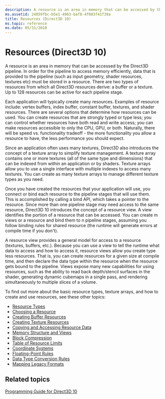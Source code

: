 ```yaml
---
description: A resource is an area in memory that can be accessed by the Direct3D pipeline.
ms.assetid: 24859fbc-b5e1-4963-baf8-4f083f41f39a
title: Resources (Direct3D 10)
ms.topic: reference
ms.date: 05/31/2018
---
```


# Resources (Direct3D 10)

A resource is an area in memory that can be accessed by the Direct3D pipeline. In order for the pipeline to access memory efficiently, data that is provided to the pipeline (such as input geometry, shader resources, textures etc) must be stored in a resource. There are two types of resources from which all Direct3D resources derive: a buffer or a texture. Up to 128 resources can be active for each pipeline stage.

Each application will typically create many resources. Examples of resource include: vertex buffers, index buffer, constant buffer, textures, and shader resources. There are several options that determine how resources can be used. You can create resources that are strongly typed or type less; you can control whether resources have both read and write access; you can make resources accessible to only the CPU, GPU, or both. Naturally, there will be speed vs. functionality tradeoff - the more functionality you allow a resource to have, the less performance you should expect.

Since an application often uses many textures, Direct3D also introduces the concept of a texture array to simplify texture management. A texture array contains one or more textures (all of the same type and dimensions) that can be indexed from within an application or by shaders. Texture arrays allow you to use a single interface with multiple indexes to access many textures. You can create as many texture arrays to manage different texture types as you need.

Once you have created the resources that your application will use, you connect or bind each resource to the pipeline stages that will use them. This is accomplished by calling a bind API, which takes a pointer to the resource. Since more than one pipeline stage may need access to the same resource, Direct3D 10 introduces the concept of a resource view. A view identifies the portion of a resource that can be accessed. You can create m views or a resource and bind them to n pipeline stages, assuming you follow binding rules for shared resource (the runtime will generate errors at compile time if you don't).

A resource view provides a general model for access to a resource (textures, buffers, etc.). Because you can use a view to tell the runtime what data to access and how to access it, resource views allow you create type less resources. That is, you can create resources for a given size at compile time, and then declare the data type within the resource when the resource gets bound to the pipeline. Views expose many new capabilities for using resources, such as the ability to read back depth/stencil surfaces in the shader, generating dynamic cubemaps in a single pass, and rendering simultaneously to multiple slices of a volume.

To find out more about the basic resource types, texture arrays, and how to create and use resources, see these other topics:

-   [Resource Types](d3d10-graphics-programming-guide-resources-types.md)
-   [Choosing a Resource](d3d10-graphics-programming-guide-resources-choosing-basic.md)
-   [Creating Buffer Resources](d3d10-graphics-programming-guide-resources-creating.md)
-   [Creating Texture Resources](d3d10-graphics-programming-guide-resources-creating-textures.md)
-   [Copying and Accessing Resource Data](d3d10-graphics-programming-guide-resources-mapping.md)
-   [Memory Structure and Views](d3d10-graphics-programming-guide-resources-access-views.md)
-   [Block Compression](d3d10-graphics-programming-guide-resources-block-compression.md)
-   [Table of Resource Limits](d3d10-graphics-programming-guide-resources-limits.md)
-   [Coordinate Systems](d3d10-graphics-programming-guide-resources-coordinates.md)
-   [Floating-Point Rules](d3d10-graphics-programming-guide-resources-float-rules.md)
-   [Data Type Conversion Rules](d3d10-graphics-programming-guide-resources-data-conversion.md)
-   [Mapping Legacy Formats](d3d10-graphics-programming-guide-resources-legacy-formats.md)

## Related topics

<dl> <dt>

[Programming Guide for Direct3D 10](d3d10-graphics-programming-guide.md)
</dt> </dl>

 

 



